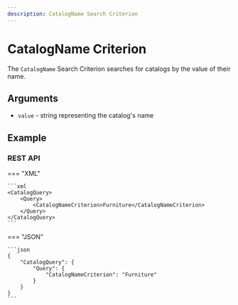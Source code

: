 ```yaml
---
description: CatalogName Search Criterion
---
```


# CatalogName Criterion

The `CatalogName` Search Criterion searches for catalogs by the value of their name.

## Arguments

- `value` - string representing the catalog's name

## Example

### REST API

=== "XML"

    ```xml
	<CatalogQuery>
		<Query>
			<CatalogNameCriterion>Furniture</CatalogNameCriterion>
		</Query>
	</CatalogQuery>
    ```

=== "JSON"

    ```json
    {
        "CatalogQuery": {
            "Query": {
                "CatalogNameCriterion": "Furniture"
            }
        }
    }
    ```
